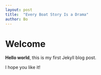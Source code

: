 ```yaml
---
layout: post
title:  "Every Boat Story Is a Drama"
author: Bo
---
```


# Welcome

**Hello world**, this is my first Jekyll blog post.

I hope you like it!
